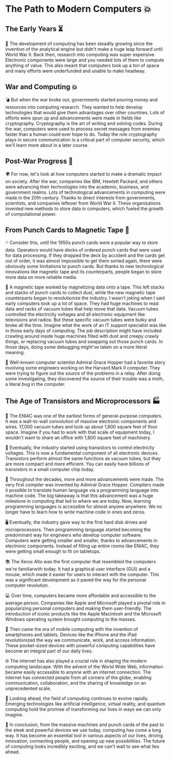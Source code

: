 # The Path to Modern Computers 💥

## The Early Years ⏳

🌱 The development of computing has been steadily growing since the invention of the analytical engine but didn't make a huge leap forward until World War II. Back then, research into computing was super expensive. Electronic components were large and you needed lots of them to compute anything of value. This also meant that computers took up a ton of space and many efforts were underfunded and unable to make headway.

## War and Computing 💥

💣 But when the war broke out, governments started pouring money and resources into computing research. They wanted to help develop technologies that would give them advantages over other countries. Lots of efforts were spun up and advancements were made in fields like cryptography. Cryptography is the art of writing and solving codes. During the war, computers were used to process secret messages from enemies faster than a human could ever hope to do. Today the role cryptography plays in secure communication is a critical part of computer security, which we'll learn more about in a later course.

## Post-War Progress 🚀

🌍 For now, let's look at how computers started to make a dramatic impact on society. After the war, companies like IBM, Hewlett Packard, and others were advancing their technologies into the academic, business, and government realms. Lots of technological advancements in computing were made in the 20th century. Thanks to direct interests from governments, scientists, and companies leftover from World War II. These organizations invented new methods to store data in computers, which fueled the growth of computational power.

## From Punch Cards to Magnetic Tape 📇

🃏 Consider this, until the 1950s punch cards were a popular way to store data. Operators would have decks of ordered punch cards that were used for data processing. If they dropped the deck by accident and the cards get out of order, it was almost impossible to get them sorted again, there were obviously some limitations to punch cards. But thanks to new technological innovations like magnetic tape and its counterparts, people began to store more data on more reliable media.

🎥 A magnetic tape worked by magnetizing data onto a tape. This left stacks and stacks of punch cards to collect dust, while the new magnetic tape counterparts began to revolutionize the industry. I wasn't joking when I said early computers took up a lot of space. They had huge machines to read data and racks of vacuum tubes that help move that data. Vacuum tubes controlled the electricity voltages and all electronic equipment like televisions and radios. But these specific vacuum tubes were bulky and broke all the time. Imagine what the work of an IT support specialist was like in those early days of computing. The job description might have included crawling around inside huge machines filled with dust and creepy crawly things, or replacing vacuum tubes and swapping out those punch cards. In those days, doing some debugging might've taken on a more literal meaning.

🐛 Well-known computer scientist Admiral Grace Hopper had a favorite story involving some engineers working on the Harvard Mark II computer. They were trying to figure out the source of the problems in a relay. After doing some investigating, they discovered the source of their trouble was a moth, a literal bug in the computer.

## The Age of Transistors and Microprocessors 🏭

🔌 The ENIAC was one of the earliest forms of general-purpose computers. It was a wall-to-wall convolution of massive electronic components and wires. 17,000 vacuum tubes and took up about 1,800 square feet of floor space. Imagine if you had to work with that scale of equipment today, I wouldn't want to share an office with 1,800 square feet of machinery.

🔧 Eventually, the industry started using transistors to control electricity voltages. This is now a fundamental component of all electronic devices. Transistors perform almost the same functions as vacuum tubes, but they are more compact and more efficient. You can easily have billions of transistors in a small computer chip today.

📅 Throughout the decades, more and more advancements were made. The very first compiler was invented by Admiral Grace Hopper. Compilers made it possible to translate human language via a programming language into machine code. The big takeaway is that this advancement was a huge milestone in computing that led to where we are today. Now, learning programming languages is accessible for almost anyone anywhere. We no longer have to learn how to write machine code in ones and zeros.

🖥️ Eventually, the industry gave way to the first hard disk drives and microprocessors. Then programming language started becoming the predominant way for engineers who develop computer software. Computers were getting smaller and smaller, thanks to advancements in electronic components. Instead of filling up entire rooms like ENIAC, they were getting small enough to fit on tabletops.

📚  The Xerox Alto was the first computer that resembled the computers we're familiarwith today. It had a graphical user interface (GUI) and a mouse, which made it easier for users to interact with the computer. This was a significant development as it paved the way for the personal computer revolution.

💻 Over time, computers became more affordable and accessible to the average person. Companies like Apple and Microsoft played a pivotal role in popularizing personal computers and making them user-friendly. The introduction of iconic products like the Apple Macintosh and the Microsoft Windows operating system brought computing to the masses.

📱 Then came the era of mobile computing with the invention of smartphones and tablets. Devices like the iPhone and the iPad revolutionized the way we communicate, work, and access information. These pocket-sized devices with powerful computing capabilities have become an integral part of our daily lives.

🌐 The internet has also played a crucial role in shaping the modern computing landscape. With the advent of the World Wide Web, information became easily accessible to anyone with an internet connection. The internet has connected people from all corners of the globe, enabling communication, collaboration, and the sharing of knowledge on an unprecedented scale.

🚀 Looking ahead, the field of computing continues to evolve rapidly. Emerging technologies like artificial intelligence, virtual reality, and quantum computing hold the promise of transforming our lives in ways we can only imagine.

🔮 In conclusion, from the massive machines and punch cards of the past to the sleek and powerful devices we use today, computing has come a long way. It has become an essential tool in various aspects of our lives, driving innovation, connecting people, and opening up new possibilities. The future of computing looks incredibly exciting, and we can't wait to see what lies ahead.